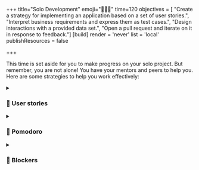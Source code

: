 +++
title="Solo Development"
emoji="🧑🏿‍🔧"
time=120
objectives = [
    "Create a strategy for implementing an application based on a set of user stories.",
    "Interpret business requirements and express them as test cases.",
    "Design interactions with a provided data set.",
    "Open a pull request and iterate on it in response to feedback."]
[build]
  render = 'never'
  list = 'local'
  publishResources = false
  
+++

This time is set aside for you to make progress on your solo project. But remember, you are not alone! You have your mentors and peers to help you. Here are some strategies to help you work effectively:

<details>
<summary>

### 👤 User stories

</summary>

> As a [who], I can [what] so that **[why]**

Spend some time working on your initial {{<tooltip title="user stories ">}}A user story is a short sentence stating some goal a user can expect to achieve when _using_ the product we are building.{{</tooltip>}}. Write them as tickets on your planning board.

1. **Identify described requirements**: What are the requirements of your project? What are the features you need to build? Describe them in user story format.
1. **Create a strategy**: How will you implement these user stories? What are the steps you need to take to complete them? Update your tickets with this information.
1. **Express as test cases**: How will you know when you have completed the user story? What tests can you write to verify that the user story is complete? Write these tests.

Use this opportunity to compare your user stories with others and ask for feedback in real time. 🌟 Everyone will approach the project differently, and you can get feedback to test your ideas.

</details>

<details>
<summary>

### 🍅 Pomodoro

</summary>

Each person take a small-scoped ticket. Set a timer for {{<timer>}}25{{</timer>}}. Use this focused time to complete your ticket and open a PR.

⌛ Time's up! Take a {{<timer>}}5{{</timer>}} break! Make a cup of tea. Walk around a bit.

Now set a new {{<timer>}}25{{</timer>}} and review each PR as a group.

⌛ Time's up! Take a {{<timer>}}5{{</timer>}} break! Make a cup of tea. Stretch! Look at how much progress you made in one hour. ✨

</details>

<details>
<summary>

### 🚧 Blockers

</summary>

Identify any blockers or dependencies in your project. What must be done first? What can be "decoupled" and done in any order? What parts will you need to research or ask for help from others? What parts are you confident about? Mark these on your board.

#### Describe your blocker

Describing the problem systematically will take you most of the way to resolving the blocker. Use the following template on a ticket on your board:

1. **What you did**: Describe what you have done so far. Give links and code snippets.
1. **What you expected**: Describe what you expected to happen.
1. **What actually happened**: Describe what actually happened.

Blockers can feel frustrating, but in reality they are opportunities to explore and solve problems. This is what engineering is all about. 🌱

</details>
